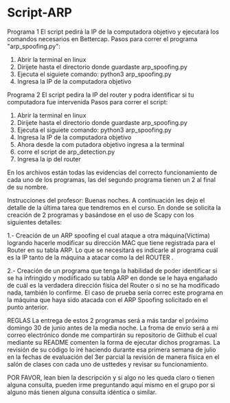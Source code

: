 # Script-ARP
Programa 1
El script pedirá la IP de la computadora objetivo y ejecutará los comandos necesarios en Bettercap.
Pasos para correr el programa "arp_spoofing.py":
1) Abrir la terminal en linux
2) Dirijete hasta el directorio donde guardaste arp_spoofing.py
3) Ejecuta el siguiete comando: python3 arp_spoofing.py
4) Ingresa la IP de la computadora objetivo

Programa 2
El script pedira la IP del router y podra identificar si tu computadora fue intervenida
Pasos para correr el script:
1) Abrir la terminal en linux
2) Dirijete hasta el directorio donde guardaste arp_spoofing.py
3) Ejecuta el siguiete comando: python3 arp_spoofing.py
4) Ingresa la IP de la computadora objetivo
5) Ahora desde la com putadora objetivo ingresa a la terminal
6) corre el script de arp_detection.py
7) Ingresa la ip del router

En los archivos están todas las evidencias del correcto funcionamiento de cada uno de los programas, las del segundo programa tienen un 2 al final de su nombre.



Instrucciones del profesor:
Buenas noches.
A continuación les dejo el detalle de la última tarea que tendremos en el curso. En donde se solicita la creación de 2 programas y basándose en el uso de Scapy con los siguientes detalles:

1.- Creación de un ARP spoofing el cual ataque a otra máquina(Víctima) logrando hacerle  modificar su dirección MAC que tiene registrada para el Router en su tabla ARP. Lo que se necesitará es indicarle al programa cuál es la IP tanto de la máquina a atacar como la del ROUTER .

2.- Creación de un programa que tenga la habilidad de  poder identificar si se ha infringido y modiificado su tabla ARP en donde se le haya engañado de cuál es la verdadera dirección física del Router  o si no se ha modificado nada, también lo confirme. El caso de prueba sería correc este programa en la máquina que haya sido atacada con el ARP Spoofing solicitado en el punto anterior.

REGLAS
La entrega de estos 2 programas será a más tardar el próximo domingo 30 de junio antes de la media noche. La froma de envío será  a mi correo electrónico donde me compartirán su repositorio  de Giithub el cual mediante su README comenten la forma de ejecutar dichos programas. La revisión de su código lo iré haciendo durante esa primera semana de julio en la fechas de evaluación del 3er parcial la revisión de manera física en el salón de clases con cada uno de usttedes y revisar su funcionamiento.

POR FAVOR, lean bien la descripción y si algo no les queda claro o tienen alguna consulta, pueden irme preguntando aquí mismo en el grupo por si alguno más tienen alguna consulta idéntica o similar.


